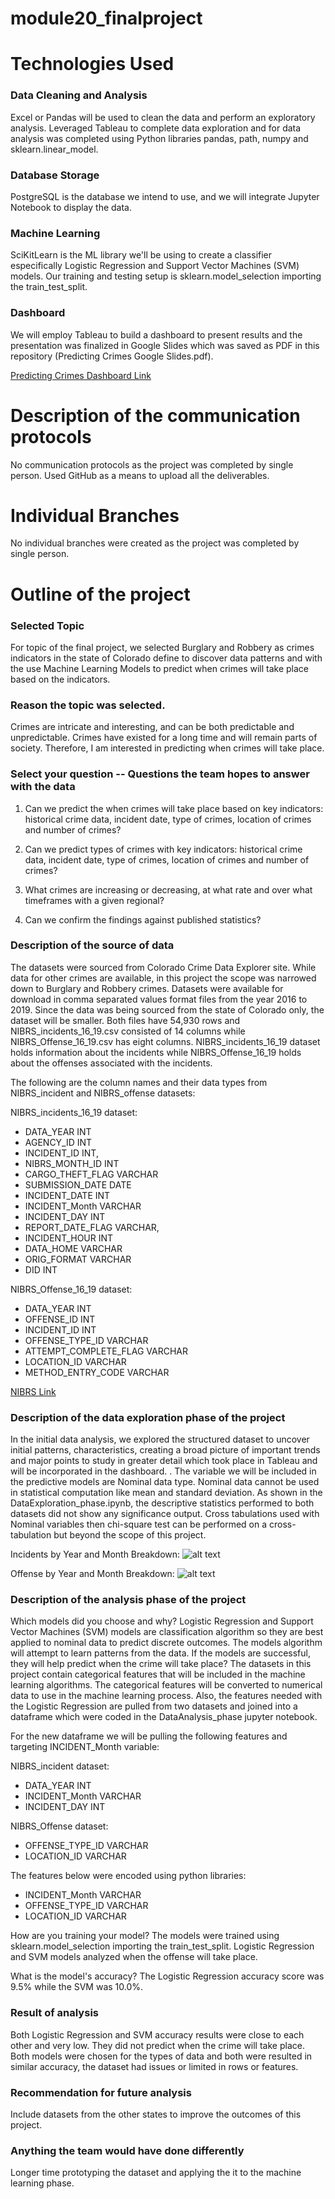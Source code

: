 # module20_finalproject

# Technologies Used

### Data Cleaning and Analysis
Excel or Pandas will be used to clean the data and perform an exploratory analysis. Leveraged Tableau to complete data exploration and for data analysis was completed using Python libraries pandas, path, numpy and sklearn.linear_model. 

### Database Storage
PostgreSQL is the database we intend to use, and we will integrate Jupyter Notebook to display the data.

### Machine Learning
SciKitLearn is the ML library we'll be using to create a classifier especifically Logistic Regression and Support Vector Machines (SVM)  models. Our training and testing setup is sklearn.model_selection importing the train_test_split.

### Dashboard
We will employ Tableau to build a dashboard to present results and the presentation was finalized in Google Slides which was saved as PDF in this repository (Predicting Crimes Google Slides.pdf). 

[Predicting Crimes Dashboard Link](https://public.tableau.com/profile/ml4223#!/vizhome/PredictingCrimesFinalProject/PredictingCrime?publish=yes) 


# Description of the communication protocols
No communication protocols as the project was completed by single person. Used GitHub as a means to upload all the deliverables.

# Individual Branches
No individual branches were created as the project was completed by single person.

# Outline of the project

### Selected Topic
For topic of the final project, we selected Burglary and Robbery as crimes indicators in the state of Colorado define to discover data patterns and with the use Machine Learning Models to predict when crimes will take place based on the indicators.

### Reason the topic was selected.
Crimes are intricate and interesting, and can be both predictable and unpredictable. Crimes have existed for a long time and will remain parts of society. Therefore, I am interested in predicting when crimes will take place.

### Select your question -- Questions the team hopes to answer with the data
1.	Can we predict the when crimes will take place based on key indicators:  historical crime data, incident date, type of crimes, location of crimes and number of crimes?

2.	Can we predict types of crimes with key indicators:  historical crime data, incident date, type of crimes, location of crimes and number of crimes?
3.	What crimes are increasing or decreasing, at what rate and over what timeframes with a given regional?

4.	Can we confirm the findings against published statistics?

### Description of the source of data

The datasets were sourced from Colorado Crime Data Explorer site.  While data for other crimes are available, in this project the scope was narrowed down to  Burglary and Robbery crimes. Datasets were available for download in comma separated values format files from the year 2016 to 2019.  Since the data was being sourced from the state of Colorado only, the dataset will be smaller.  Both files have 54,930 rows and NIBRS_incidents_16_19.csv consisted of 14 columns while NIBRS_Offense_16_19.csv has eight columns. NIBRS_incidents_16_19 dataset holds information about the incidents while NIBRS_Offense_16_19 holds about the offenses associated with the incidents.

The following are the column names and their data types from NIBRS_incident and NIBRS_offense datasets:

NIBRS_incidents_16_19 dataset:
- DATA_YEAR INT
- AGENCY_ID INT
- INCIDENT_ID INT,
- NIBRS_MONTH_ID INT
- CARGO_THEFT_FLAG VARCHAR	
- SUBMISSION_DATE DATE
- INCIDENT_DATE INT
- INCIDENT_Month VARCHAR
- INCIDENT_DAY INT
- REPORT_DATE_FLAG VARCHAR,	
- INCIDENT_HOUR INT
- DATA_HOME VARCHAR
- ORIG_FORMAT VARCHAR
- DID INT

NIBRS_Offense_16_19 dataset:
- DATA_YEAR INT
- OFFENSE_ID INT
- INCIDENT_ID INT
- OFFENSE_TYPE_ID VARCHAR
- ATTEMPT_COMPLETE_FLAG VARCHAR
- LOCATION_ID VARCHAR
- METHOD_ENTRY_CODE VARCHAR

[NIBRS Link](https://crime-data-explorer.app.cloud.gov/downloads-and-docs)

### Description of the data exploration phase of the project

In the initial data analysis, we explored the structured dataset to uncover initial patterns, characteristics, creating a broad picture of important trends and major points to study in greater detail which took place in Tableau and will be incorporated in the dashboard.
.  The variable we will be included in the predictive models are Nominal data  type.  Nominal data cannot be used in statistical computation like mean and standard deviation.  As shown in the DataExploration_phase.ipynb, the descriptive statistics performed to both datasets did not show any significance output.  Cross tabulations used with Nominal variables then chi-square test can be performed on a cross-tabulation but beyond the scope of this project.



Incidents by Year and Month Breakdown: 
![alt text][logo]

[logo]: https://github.com/mfGWU/module20_finalproject/blob/main/img/Incidents%20by%20Year%20and%20Month%20Breakdown.JPG "Incidents by Year and Month Breakdown"



Offense by Year and Month Breakdown: 
![alt text][logo]

[logo]: https://github.com/mfGWU/module20_finalproject/commit/9009ff181d4316b92924c7f839546238dca99795?short_path=90b9f82#diff-af95cdea38da2aad6b86b0c6063debf900a7e469839c9678180fe4d61ad913a9 "Offense by Year and Month Breakdown"


			
### Description of the analysis phase of the project
Which models  did you choose and why?
Logistic Regression and Support Vector Machines (SVM)  models are classification algorithm so they are best applied to nominal data to predict discrete outcomes.  The models algorithm will attempt to learn patterns from the data.  If the models are successful, they will help predict when the crime will take place? The datasets in this project contain categorical features that will be included in the machine learning algorithms.  The categorical features will be converted to numerical data to use in the machine learning process. Also, the features needed with the Logistic Regression are pulled from two datasets and joined into a dataframe which were coded in the DataAnalysis_phase jupyter notebook.

For the new dataframe we will be pulling the following features and targeting INCIDENT_Month variable:

NIBRS_incident dataset:
- DATA_YEAR INT
- INCIDENT_Month VARCHAR
- INCIDENT_DAY INT

NIBRS_Offense dataset:
- OFFENSE_TYPE_ID VARCHAR
- LOCATION_ID VARCHAR

The  features below were encoded using python libraries:
- INCIDENT_Month VARCHAR
- OFFENSE_TYPE_ID VARCHAR
- LOCATION_ID VARCHAR	

How are you training your model?
The models were trained using sklearn.model_selection importing the train_test_split.   Logistic Regression and SVM models analyzed  when the offense will take place.

What is the model's accuracy?
The Logistic Regression accuracy score was 9.5% while the SVM was 10.0%.

### Result of analysis
Both Logistic Regression and SVM accuracy results were close to each other and very low.  	They did not predict when the crime will take place.  Both models were chosen for the 	types of data and both were resulted in similar accuracy, the dataset had issues or limited 	in rows or features.  

### Recommendation for future analysis
Include datasets from the other states to improve the outcomes of this project.  

### Anything the team would have done differently
Longer time prototyping the dataset and applying the it to the machine learning phase.

